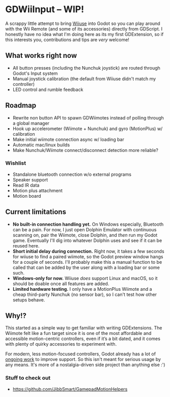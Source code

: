 # GDWiiInput – WIP!  

A scrappy little attempt to bring [Wiiuse](https://github.com/wiiuse/wiiuse) into Godot so you can play around with the Wii Remote (and some of its accessories) directly from GDScript. I honestly have no idea what I'm doing here as its my first GDExtension, so if this interests you, contributions and tips are *very* welcome!  

## What works right now  
- All button presses (including the Nunchuk joystick) are routed through Godot's Input system  
- Manual joystick calibration (the default from Wiiuse didn't match my controller)
- LED control and rumble feedback  

## Roadmap
- Rewrite non button API to spawn GDWiimotes instead of polling through a global manager
- Hook up accelerometer (Wiimote + Nunchuk) and gyro (MotionPlus) w/ calibration
- Make initial wiimote connection async w/ loading bar
- Automatic mac/linux builds
- Make Nunchuk/Wiimote connect/disconnect detection more reliable?  

### Wishlist
- Standalone bluetooth connection w/o external programs
- Speaker support
- Read IR data  
- Motion plus attachment
- Motion board

## Current limitations  
- **No built-in connection handling yet.** On Windows especially, Bluetooth can be a pain. For now, I just open Dolphin Emulator with continuous scanning on, pair the Wiimote, close Dolphin, and *then* run my Godot game. Eventually I'll dig into whatever Dolphin uses and see if it can be reused here.
- **Short initial delay during connection.** Right now, it takes a few seconds for wiiuse to find a paired wiimote, so the Godot preview window hangs for a couple of seconds. I'll probably make this a manual function to be called that can be added by the user along with a loading bar or some such.
- **Windows-only for now.** Wiiuse *does* support Linux and macOS, so it should be doable once all features are added.  
- **Limited hardware testing.** I only have a MotionPlus Wiimote and a cheap third-party Nunchuk (no sensor bar), so I can't test how other setups behave.  

## Why!?  

This started as a simple way to get familiar with writing GDExtensions. The Wiimote felt like a fun target since it is one of the most affordable and accessible motion-centric controllers, even if it’s a bit dated, and it comes with plenty of quirky accessories to experiment with.

For modern, less motion-focused controllers, Godot already has a lot of [ongoing work](https://github.com/godotengine/godot-proposals/issues/2829) to improve support. So this isn't meant for serious usage by any means. It's more of a nostalgia-driven side project than anything else :')


### Stuff to check out
- https://github.com/JibbSmart/GamepadMotionHelpers